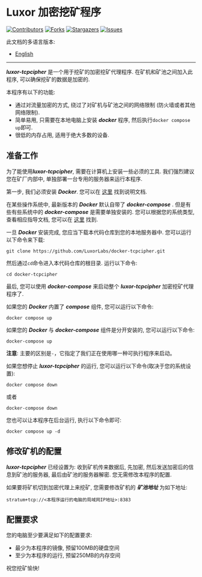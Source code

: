 Luxor 加密挖矿程序
=========== 
[![Contributors][contributors-shield]][contributors-url]
[![Forks][forks-shield]][forks-url]
[![Stargazers][stars-shield]][stars-url]
[![Issues][issues-shield]][issues-url]

<!-- MARKDOWN LINKS & IMAGES -->
<!-- https://www.markdownguide.org/basic-syntax/#reference-style-links -->
[contributors-shield]: https://img.shields.io/github/contributors/LuxorLabs/docker-tcpcipher.svg?style=for-the-badge
[contributors-url]: https://github.com/LuxorLabs/docker-tcpcipher/graphs/contributors
[forks-shield]: https://img.shields.io/github/forks/LuxorLabs/docker-tcpcipher.svg?style=for-the-badge
[forks-url]: https://github.com/othneildrew/Best-README-Template/network/members
[stars-shield]: https://img.shields.io/github/stars/LuxorLabs/docker-tcpcipher.svg?style=for-the-badge
[stars-url]: https://github.com/LuxorLabs/docker-tcpcipher/stargazers
[issues-shield]: https://img.shields.io/github/issues/LuxorLabs/docker-tcpcipher.svg?style=for-the-badge
[issues-url]: https://github.com/LuxorLabs/docker-tcpcipher/issues

此文档的多语言版本:
- [English](README.MD)

---------------
***luxor-tcpcipher*** 是一个用于挖矿的加密挖矿代理程序. 在矿机和矿池之间加入此程序, 可以确保挖矿的数据是加密的. 

本程序有以下的功能:
- 通过对流量加密的方式, 绕过了对矿机与矿池之间的网络限制 (防火墙或者其他网络限制).
- 简单易用, 只需要在本地电脑上安装 ***docker*** 程序, 然后执行`docker compose up`即可.
- 很低的内存占用, 适用于绝大多数的设备. 

准备工作
---------------
为了能使用***luxor-tcpcipher***, 需要在计算机上安装一些必须的工具. 我们强烈建议您在矿厂内部中, 单独部署一台专用的服务器来运行本程序.

第一步, 我们必须安装 ***Docker***. 您可以在 [这里](https://www.docker.com/get-started) 找到说明文档.

在某些操作系统中, 最新版本的 ***Docker*** 默认自带了 ***docker-compose*** . 但是有些有些系统中的 ***docker-compose*** 是需要单独安装的. 您可以根据您的系统类型, 查看相应指导文档, 您可以在 [这里](https://docs.docker.com/compose/install/) 找到.

一旦 ***Docker*** 安装完成, 您应当下载本代码仓库到您的本地服务器中. 您可以运行以下命令来下载:

```
git clone https://github.com/LuxorLabs/docker-tcpcipher.git
```

然后通过`cd`命令进入本代码仓库的根目录. 运行以下命令:

```
cd docker-tcpcipher
```

最后, 您可以使用 ***docker-compose*** 来启动整个 ***luxor-tcpcipher*** 加密挖矿代理程序了.

如果您的 ***Docker*** 内置了 ***compose*** 组件, 您可以运行以下命令:

```
docker compose up
```
如果您的  ***Docker*** 与 ***docker-compose*** 组件是分开安装的, 您可以运行以下命令:

```
docker-compose up
```

**注意**: 主要的区别是`-`，它指定了我们正在使用哪一种可执行程序来启动。

如果您想停止 ***luxor-tcpcipher*** 的运行, 您可以运行以下命令(取决于您的系统设置):

```
docker compose down
```

或者

```
docker-compose down
``` 

您也可以让本程序在后台运行, 执行以下命令即可:

```
docker compose up -d
```

修改矿机的配置
---------------

***luxor-tcpcipher*** 已经设置为: 收到矿机传来数据后, 先加密, 然后发送加密后的信息到矿池的服务器, 最后由矿池的服务器解密. 您无需修改本程序的配置.

如果要将矿机切到加密代理上来挖矿, 您需要修改矿机的 ***矿池地址*** 为如下地址:

```
stratum+tcp://<本程序运行的电脑的局域网IP地址>:8383
```

配置要求
---------------
您的电脑至少要满足如下的配置要求:
- 最少为本程序的镜像, 预留100MB的硬盘空间
- 至少为本程序的运行, 预留250MB的内存空间

祝您挖矿愉快!
